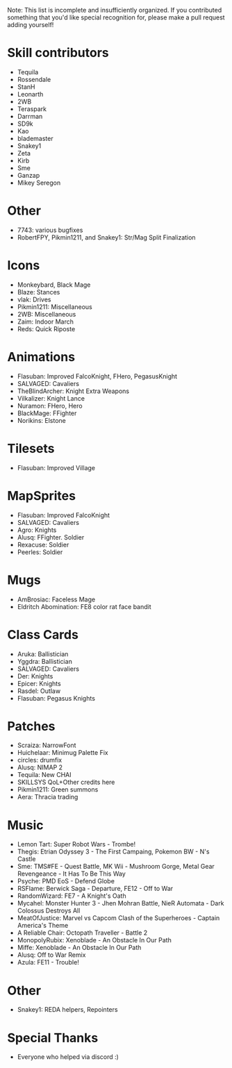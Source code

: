 Note: This list is incomplete and insufficiently organized. If you contributed
something that you'd like special recognition for, please make a pull request
adding yourself!

# Skill contributors

- Tequila
- Rossendale
- StanH
- Leonarth
- 2WB
- Teraspark
- Darrman
- SD9k
- Kao
- blademaster
- Snakey1
- Zeta
- Kirb
- Sme
- Ganzap
- Mikey Seregon

# Other

- 7743: various bugfixes
- RobertFPY, Pikmin1211, and Snakey1: Str/Mag Split Finalization

# Icons

- Monkeybard, Black Mage
- Blaze: Stances
- vlak: Drives
- Pikmin1211: Miscellaneous
- 2WB: Miscellaneous
- Zaim: Indoor March
- Reds: Quick Riposte

# Animations

- Flasuban: Improved FalcoKnight, FHero, PegasusKnight
- SALVAGED: Cavaliers
- TheBlindArcher: Knight Extra Weapons
- Vilkalizer: Knight Lance
- Nuramon: FHero, Hero
- BlackMage: FFighter
- Norikins: Elstone

# Tilesets

- Flasuban: Improved Village

# MapSprites

- Flasuban: Improved FalcoKnight
- SALVAGED: Cavaliers
- Agro: Knights
- Alusq: FFighter. Soldier
- Rexacuse: Soldier
- Peerles: Soldier

# Mugs

- AmBrosiac: Faceless Mage
- Eldritch Abomination: FE8 color rat face bandit

# Class Cards

- Aruka: Ballistician
- Yggdra: Ballistician
- SALVAGED: Cavaliers
- Der: Knights
- Epicer: Knights
- Rasdel: Outlaw
- Flasuban: Pegasus Knights

# Patches

- Scraiza: NarrowFont 
- Huichelaar: Minimug Palette Fix
- circles: drumfix
- Alusq: NIMAP 2
- Tequila: New CHAI
- SKILLSYS QoL+Other credits here
- Pikmin1211: Green summons
- Aera: Thracia trading

# Music

- Lemon Tart: Super Robot Wars - Trombe!
- Thegis: Etrian Odyssey 3 - The First Campaing, Pokemon BW - N's Castle
- Sme: TMS#FE - Quest Battle, MK Wii - Mushroom Gorge, Metal Gear Revengeance - It Has To Be This Way
- Psyche: PMD EoS - Defend Globe
- RSFlame: Berwick Saga - Departure, FE12 - Off to War
- RandomWizard: FE7 - A Knight's Oath
- Mycahel: Monster Hunter 3 - Jhen Mohran Battle, NieR Automata - Dark Colossus Destroys All 
- MeatOfJustice: Marvel vs Capcom Clash of the Superheroes - Captain America's Theme
- A Reliable Chair: Octopath Traveller - Battle 2
- MonopolyRubix: Xenoblade - An Obstacle In Our Path
- Miffe: Xenoblade - An Obstacle In Our Path
- Alusq: Off to War Remix
- Azula: FE11 - Trouble!

# Other

- Snakey1: REDA helpers, Repointers

# Special Thanks

- Everyone who helped via discord :)
